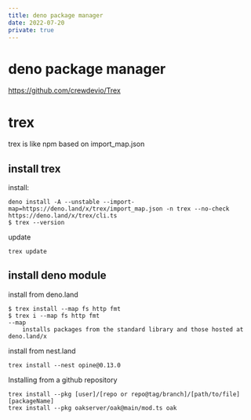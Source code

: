 ```yaml
---
title: deno package manager
date: 2022-07-20
private: true
---
```

# deno package manager
https://github.com/crewdevio/Trex

# trex
trex is like npm based on import_map.json
## install trex
install:

    deno install -A --unstable --import-map=https://deno.land/x/trex/import_map.json -n trex --no-check https://deno.land/x/trex/cli.ts
    $ trex --version

update

    trex update

## install deno module
install from deno.land

    $ trex install --map fs http fmt
    $ trex i --map fs http fmt
    --map 
        installs packages from the standard library and those hosted at deno.land/x

install from nest.land

    trex install --nest opine@0.13.0

Installing from a github repository

    trex install --pkg [user]/[repo or repo@tag/branch]/[path/to/file] [packageName]
    trex install --pkg oakserver/oak@main/mod.ts oak